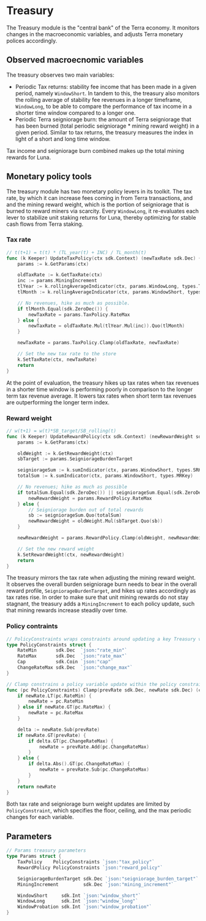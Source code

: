# Treasury

The Treasury module is the "central bank" of the Terra economy. It monitors changes in the macroeconomic variables, and adjusts Terra monetary polices accordingly.

## Observed macroecnomic variables

The treasury observes two main variables:

* Periodic Tax returns: stability fee income that has been made in a given period, namely `WindowShort`. In tandem to this, the treasury also monitors the rolling average of stability fee revenues in a longer timeframe, `WindowLong`, to be able to compare the performance of tax income in a shorter time window compared to a longer one.
* Periodic Terra seigniorage burn: the amount of Terra seigniorage that has been burned \(total periodic seigniorage \* mining reward weight\) in a given period. Similar to tax returns, the treasury measures the index in light of a short and long time window.

Tax income and seigniorage burn combined makes up the total mining rewards for Luna.

## Monetary policy tools

The treasury module has two monetary policy levers in its toolkit. The tax rate, by which it can increase fees coming in from Terra transactions, and and the mining reward weight, which is the portion of seigniorage that is burned to reward miners via scarcity. Every `WindowLong`, it re-evaluates each lever to stabilize unit staking returns for Luna, thereby optimizing for stable cash flows from Terra staking.

### Tax rate

```go
// t(t+1) = t(t) * (TL_year(t) + INC) / TL_month(t)
func (k Keeper) UpdateTaxPolicy(ctx sdk.Context) (newTaxRate sdk.Dec) {
	params := k.GetParams(ctx)

	oldTaxRate := k.GetTaxRate(ctx)
	inc := params.MiningIncrement
	tlYear := k.rollingAverageIndicator(ctx, params.WindowLong, types.TRLKey)
	tlMonth := k.rollingAverageIndicator(ctx, params.WindowShort, types.TRLKey)

	// No revenues, hike as much as possible.
	if tlMonth.Equal(sdk.ZeroDec()) {
		newTaxRate = params.TaxPolicy.RateMax
	} else {
		newTaxRate = oldTaxRate.Mul(tlYear.Mul(inc)).Quo(tlMonth)
	}

	newTaxRate = params.TaxPolicy.Clamp(oldTaxRate, newTaxRate)

	// Set the new tax rate to the store
	k.SetTaxRate(ctx, newTaxRate)
	return
}
```

At the point of evaluation, the treasury hikes up tax rates when tax revenues in a shorter time window is performing poorly in comparison to the longer term tax revenue average. It lowers tax rates when short term tax revenues are outperforming the longer term index.

### Reward weight

```go
// w(t+1) = w(t)*SB_target/SB_rolling(t)
func (k Keeper) UpdateRewardPolicy(ctx sdk.Context) (newRewardWeight sdk.Dec) {
	params := k.GetParams(ctx)

	oldWeight := k.GetRewardWeight(ctx)
	sbTarget := params.SeigniorageBurdenTarget

	seigniorageSum := k.sumIndicator(ctx, params.WindowShort, types.SRKey)
	totalSum := k.sumIndicator(ctx, params.WindowShort, types.MRKey)

	// No revenues; hike as much as possible
	if totalSum.Equal(sdk.ZeroDec()) || seigniorageSum.Equal(sdk.ZeroDec()) {
		newRewardWeight = params.RewardPolicy.RateMax
	} else {
		// Seigniorage burden out of total rewards
		sb := seigniorageSum.Quo(totalSum)
		newRewardWeight = oldWeight.Mul(sbTarget.Quo(sb))
	}

	newRewardWeight = params.RewardPolicy.Clamp(oldWeight, newRewardWeight)

	// Set the new reward weight
	k.SetRewardWeight(ctx, newRewardWeight)
	return
}
```

The treasury mirrors the tax rate when adjusting the mining reward weight. It observes the overall burden seigniorage burn needs to bear in the overall reward profile, `SeigniorageBurdenTarget`, and hikes up rates accordingly as tax rates rise. In order to make sure that unit mining rewards do not stay stagnant, the treasury adds a `MiningIncrement` to each policy update, such that mining rewards increase steadily over time.

### Policy contraints

```go
// PolicyConstraints wraps constraints around updating a key Treasury variable
type PolicyConstraints struct {
    RateMin       sdk.Dec  `json:"rate_min"`
    RateMax       sdk.Dec  `json:"rate_max"`
    Cap           sdk.Coin `json:"cap"`
    ChangeRateMax sdk.Dec  `json:"change_max"`
}

// Clamp constrains a policy variable update within the policy constraints
func (pc PolicyConstraints) Clamp(prevRate sdk.Dec, newRate sdk.Dec) (clampedRate sdk.Dec) {
    if newRate.LT(pc.RateMin) {
        newRate = pc.RateMin
    } else if newRate.GT(pc.RateMax) {
        newRate = pc.RateMax
    }

    delta := newRate.Sub(prevRate)
    if newRate.GT(prevRate) {
        if delta.GT(pc.ChangeRateMax) {
            newRate = prevRate.Add(pc.ChangeRateMax)
        }
    } else {
        if delta.Abs().GT(pc.ChangeRateMax) {
            newRate = prevRate.Sub(pc.ChangeRateMax)
        }
    }
    return newRate
}
```

Both tax rate and seigniorage burn weight updates are limited by `PolicyConstraint`, which specifies the floor, ceiling, and the max periodic changes for each variable.

## Parameters

```go
// Params treasury parameters
type Params struct {
    TaxPolicy    PolicyConstraints `json:"tax_policy"`
    RewardPolicy PolicyConstraints `json:"reward_policy"`

    SeigniorageBurdenTarget sdk.Dec `json:"seigniorage_burden_target"`
    MiningIncrement         sdk.Dec `json:"mining_increment"`

    WindowShort     sdk.Int `json:"window_short"`
    WindowLong      sdk.Int `json:"window_long"`
    WindowProbation sdk.Int `json:"window_probation"`
}
```

